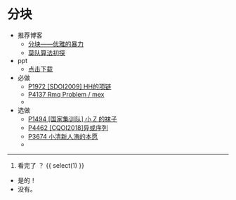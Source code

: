 # 分块

- 推荐博客
  - [分块——优雅的暴力](https://www.cnblogs.com/arcturus/p/9302143.html)
  - [莫队算法初探](https://www.luogu.com.cn/blog/codesonic/mosalgorithm)
- ppt
  - [点击下载](file://数据结构复习、分治、分块与莫队.pptx)
- 必做
  - [P1972 [SDOI2009] HH的项链](https://www.luogu.com.cn/problem/P1972)
  - [P4137 Rmq Problem / mex ](https://www.luogu.com.cn/problem/P4137)
  - [](https://www.luogu.com.cn/problem/)
- 选做
  - [P1494 [国家集训队] 小 Z 的袜子 ](https://www.luogu.com.cn/problem/P1494)
  - [P4462 [CQOI2018]异或序列 ](https://www.luogu.com.cn/problem/P4462)
  - [P3674 小清新人渣的本愿 ](https://www.luogu.com.cn/problem/P3674)
  - [](/p/877)



--------

1. 看完了 ？
{{ select(1) }}
- 是的！
- 没有。